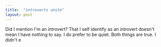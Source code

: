 ```yaml
---
title:  "introverts unite"
layout: post
---
```


Did I mention I'm an introvert? That I self identify as an introvert doesn't mean I have nothing to say. I do prefer to be quiet. Both things are true. I didn't e
